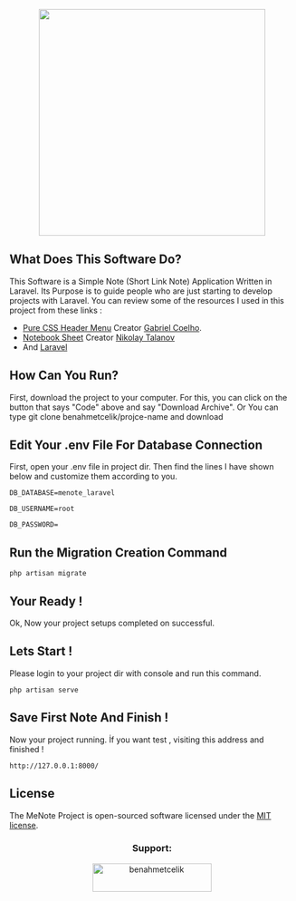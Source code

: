 <p align="center"><a href="https://laravel.com" target="_blank"><img src="https://raw.githubusercontent.com/laravel/art/master/logo-lockup/5%20SVG/2%20CMYK/1%20Full%20Color/laravel-logolockup-cmyk-red.svg" width="400"></a></p>


## What Does This Software Do?

This Software is a Simple Note (Short Link Note) Application Written in Laravel.
Its Purpose is to guide people who are just starting to develop projects with Laravel.
You can review some of the resources I used in this project from these links : 

- [Pure CSS Header Menu](https://codepen.io/suez/pen/gPRjBo) Creator [Gabriel Coelho](https://github.com/userLiev).
- [Notebook Sheet](https://codepen.io/userliev/pen/zYNrjRo) Creator [Nikolay Talanov](https://github.com/kainanaina)
- And [Laravel](https://laravel.com/)

## How Can You Run?

First, download the project to your computer.
For this, you can click on the button that says "Code" above and say "Download Archive".
Or
You can type git clone benahmetcelik/projce-name and download


## Edit Your .env File For Database Connection

First, open your .env file in project dir.
Then find the lines I have shown below and customize them according to you.

`DB_DATABASE=menote_laravel`

`DB_USERNAME=root`

`DB_PASSWORD=`


## Run the Migration Creation Command

`php artisan migrate`


## Your Ready !

Ok, Now your project setups completed on successful.

## Lets Start !

Please login to your project dir with console and run this command.

`php artisan serve`

## Save First Note And Finish !

Now your project running. İf you want test , visiting this address and finished !

`http://127.0.0.1:8000/`


## License

The MeNote Project is open-sourced software licensed under the [MIT license](https://opensource.org/licenses/MIT).

<h3 align="center">Support:</h3>
<p align="center"><a href="https://www.buymeacoffee.com/benahmetcelik"> <img align="center" src="https://cdn.buymeacoffee.com/buttons/v2/default-yellow.png" height="50" width="210" alt="benahmetcelik" /></a></p><br><br>



<img src="">
